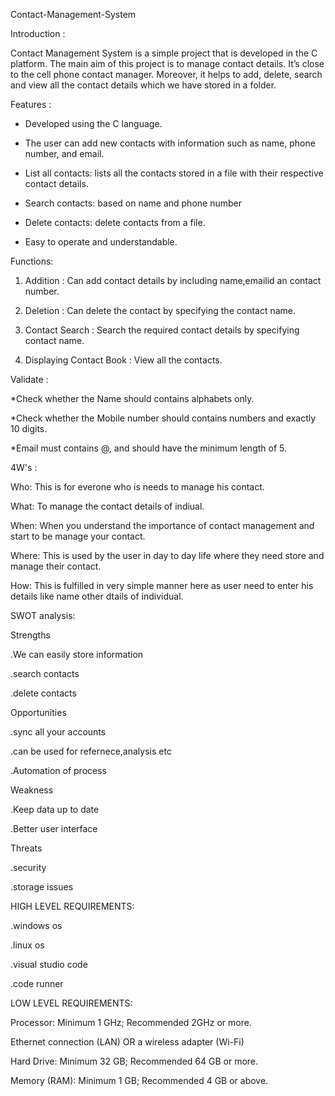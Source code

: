 Contact-Management-System

Introduction :


Contact Management System is a simple project that is developed in the C platform. The main aim of this project is to manage contact details. It’s close to the cell phone contact manager. Moreover, it helps to add, delete, search and view all the contact details which we have stored in a folder.


Features :


* Developed using the C language.

* The user can add new contacts with information such as name, phone number, and email.

* List all contacts: lists all the contacts stored in a file with their respective contact details.

* Search contacts: based on name and phone number

* Delete contacts: delete contacts from a file.

* Easy to operate and understandable.


Functions:


1) Addition : Can add contact details by including name,emailid an contact number.

2) Deletion : Can delete the contact by specifying the contact name.

3) Contact Search : Search the required contact details by specifying contact name.

4) Displaying Contact Book : View all the contacts. 


Validate :


*Check whether the Name should contains alphabets only.

*Check whether the Mobile number should contains numbers and exactly 10 digits.

*Email must contains @, and should have the minimum length of 5.


4W's :

Who:
This is for everone who is needs to manage his contact.

What:
To manage the contact details of indiual.

When:
When you understand the importance of contact management and start to be manage your contact.

Where:
This is used by the user in day to day life where they need store and manage their contact.

How:
This is fulfilled in very simple manner here as user need to enter his details like name other dtails of individual.

SWOT analysis:


Strengths

.We can easily store information

.search contacts

.delete contacts


Opportunities

.sync all your accounts

.can be used for refernece,analysis etc

.Automation of process


Weakness

.Keep data up to date

.Better user interface	


Threats

.security

.storage issues


HIGH LEVEL REQUIREMENTS:

.windows os

.linux os

.visual studio code

.code runner


LOW LEVEL REQUIREMENTS:

Processor: Minimum 1 GHz; Recommended 2GHz or more.

Ethernet connection (LAN) OR a wireless adapter (Wi-Fi)

Hard Drive: Minimum 32 GB; Recommended 64 GB or more.

Memory (RAM): Minimum 1 GB; Recommended 4 GB or above.
